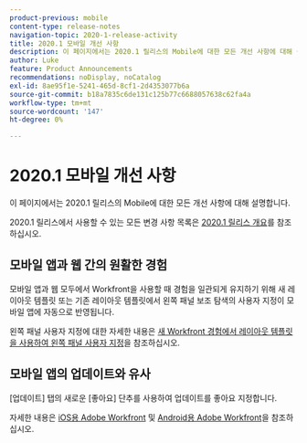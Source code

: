 ```yaml
---
product-previous: mobile
content-type: release-notes
navigation-topic: 2020-1-release-activity
title: 2020.1 모바일 개선 사항
description: 이 페이지에서는 2020.1 릴리스의 Mobile에 대한 모든 개선 사항에 대해 설명합니다.
author: Luke
feature: Product Announcements
recommendations: noDisplay, noCatalog
exl-id: 8ae95f1e-5241-465d-8cf1-2d4353077b6a
source-git-commit: b18a7835c6de131c125b77c6688057638c62fa4a
workflow-type: tm+mt
source-wordcount: '147'
ht-degree: 0%

---
```


# 2020.1 모바일 개선 사항

이 페이지에서는 2020.1 릴리스의 Mobile에 대한 모든 개선 사항에 대해 설명합니다.

2020.1 릴리스에서 사용할 수 있는 모든 변경 사항 목록은 [2020.1 릴리스 개요](../../../product-announcements/product-releases/2020.1-release-activity/2020-1-release-overview.md)를 참조하십시오.

## 모바일 앱과 웹 간의 원활한 경험

모바일 앱과 웹 모두에서 Workfront을 사용할 때 경험을 일관되게 유지하기 위해 새 레이아웃 템플릿 또는 기존 레이아웃 템플릿에서 왼쪽 패널 보조 탐색의 사용자 지정이 모바일 앱에 자동으로 반영됩니다.

왼쪽 패널 사용자 지정에 대한 자세한 내용은 [새 Workfront 경험에서 레이아웃 템플릿을 사용하여 왼쪽 패널 사용자 지정](https://experienceleague.adobe.com/ko/docs/workfront/using/home)을 참조하십시오.

## 모바일 앱의 업데이트와 유사

[업데이트] 탭의 새로운 [좋아요] 단추를 사용하여 업데이트를 좋아요 지정합니다.

자세한 내용은 [iOS용 Adobe Workfront](../../../workfront-basics/mobile-apps/using-the-workfront-mobile-app/workfront-for-ios.md) 및 [Android용 Adobe Workfront](../../../workfront-basics/mobile-apps/using-the-workfront-mobile-app/workfront-for-android.md)을 참조하십시오.
